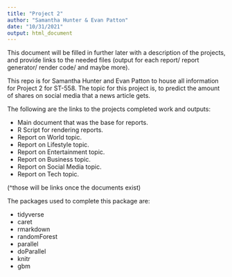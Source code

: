 ```yaml
---
title: "Project 2"
author: "Samantha Hunter & Evan Patton"
date: "10/31/2021"
output: html_document
---
```



This document will be filled in further later with a description of the projects, and provide links to the needed files (output for each report/ report generator/ render code/ and maybe more).



This repo is for Samantha Hunter and Evan Patton to house all information for Project 2 for ST-558. The topic for this project is, to predict the amount of shares on social media that a news article gets.

The following are the links to the projects completed work and outputs:  

* Main document that was the base for reports.  
* R Script for rendering reports.  
* Report on World topic.  
* Report on Lifestyle topic.  
* Report on Entertainment topic.  
* Report on Business topic.  
* Report on Social Media topic. 
* Report on Tech topic.


(^those will be links once the documents exist)


The packages used to complete this package are:  

* tidyverse  
* caret  
* rmarkdown  
* randomForest  
* parallel  
* doParallel  
* knitr  
* gbm

